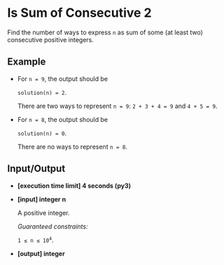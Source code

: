 # Is Sum of Consecutive 2

Find the number of ways to express `n` as sum of some (at least two) consecutive positive integers.

## Example

- For `n = 9`, the output should be

    `solution(n) = 2`.

    There are two ways to represent `n = 9`: `2 + 3 + 4 = 9` and `4 + 5 = 9`.

- For `n = 8`, the output should be

    `solution(n) = 0`.

    There are no ways to represent `n = 8`.

## Input/Output

- **[execution time limit] 4 seconds (py3)**

- **[input] integer n**

	A positive integer.

	*Guaranteed constraints:*

	<code>1 ≤ n ≤ 10<sup>4</sup></code>.

- **[output] integer**

